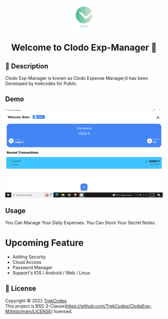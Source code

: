 <!-- PROJECT LOGO -->
<br />
<div align="center">
  <a href="https://github.com/TrekCodes/ClodoExp-M/blob/main/clodo.png">
    <img src="clodo.png" alt="Logo" width="80" height="80">
  </a>  
  
<h1 align="center">Welcome to Clodo Exp-Manager 👋</h1>
  
</div>  

## 🚀 Description 
Clodo Exp-Manager is known as Clodo Expense Manager,It has been Developed by trekcodes for Public.

## Demo 

<p align="center">
  <img width="700" align="center" src="https://github.com/TrekCodes/ClodoExp-M/blob/8d5a6dbfc33b72c56ee38abf184379d8b8dcd081/1.png" alt="demo"/>
</p>

## Usage

You Can Manage Your Daily Expenses.
You Can Store Your Secret Notes.

# Upcoming Feature
- Adding Security
- Cloud Access
- Password Manager
- Support's IOS / Android / Web / Linux



## 📝 License

Copyright © 2022 [TrekCodes](https://github.com/trekcodes).<br />
This project is BSD 3-Clause(https://github.com/TrekCodes/ClodoExp-M/blob/main/LICENSE) licensed.
